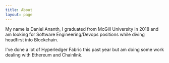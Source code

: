 ```yaml
---
title: About
layout: page
---
```


My name is Daniel Ananth, I graduated from McGill University in 2018 and am looking for Software Engineering/Devops positions while diving headfirst into Blockchain. 

I've done a lot of Hyperledger Fabric this past year but am doing some work dealing with Ethereum and Chainlink.
